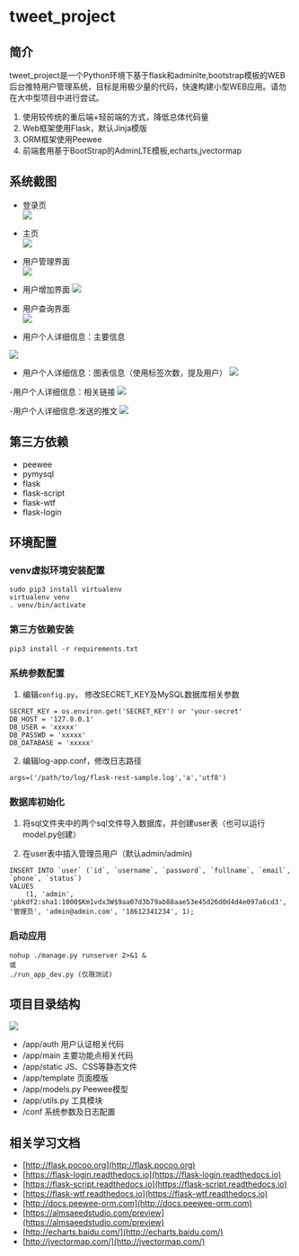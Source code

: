 # tweet_project
## 简介
tweet_project是一个Python环境下基于flask和adminlte,bootstrap模板的WEB后台推特用户管理系统，目标是用极少量的代码，快速构建小型WEB应用。请勿在大中型项目中进行尝试。  

1. 使用较传统的重后端+轻前端的方式，降低总体代码量
2. Web框架使用Flask，默认Jinja模版
3. ORM框架使用Peewee
4. 前端套用基于BootStrap的AdminLTE模板,echarts,jvectormap

## 系统截图
- 登录页  
![](https://i.loli.net/2018/11/18/5bf14012e5d85.png)

- 主页  
![](https://i.loli.net/2018/11/18/5bf140156fee7.png)

- 用户管理界面  
![](https://i.loli.net/2018/11/18/5bf1401646a87.png)  

- 用户增加界面
![](https://i.loli.net/2018/11/18/5bf140151e15a.png)

- 用户查询界面  
![](https://i.loli.net/2018/11/18/5bf1401e81956.png)

- 用户个人详细信息：主要信息

![](https://i.loli.net/2018/11/18/5bf14014a5ab7.png)

- 用户个人详细信息：图表信息（使用标签次数，提及用户）
![](https://i.loli.net/2018/11/18/5bf140151e12b.png)

-用户个人详细信息：相关链接
![](https://i.loli.net/2018/11/18/5bf140151e15a.png)

-用户个人详细信息:发送的推文
![](https://i.loli.net/2018/11/18/5bf1401645dd9.png)


## 第三方依赖
- peewee
- pymysql
- flask
- flask-script
- flask-wtf
- flask-login


## 环境配置
### venv虚拟环境安装配置
```
sudo pip3 install virtualenv
virtualenv venv
. venv/bin/activate
```

### 第三方依赖安装
```
pip3 install -r requirements.txt

```
### 系统参数配置
1. 编辑`config.py`， 修改SECRET_KEY及MySQL数据库相关参数
```
SECRET_KEY = os.environ.get('SECRET_KEY') or 'your-secret'
DB_HOST = '127.0.0.1'
DB_USER = 'xxxxx'
DB_PASSWD = 'xxxxx'
DB_DATABASE = 'xxxxx'
```

2. 编辑log-app.conf，修改日志路径
```
args=('/path/to/log/flask-rest-sample.log','a','utf8')
```

### 数据库初始化
1. 将sql文件夹中的两个sql文件导入数据库，并创建user表（也可以运行model.py创建）


2. 在user表中插入管理员用户（默认admin/admin)
```
INSERT INTO `user` (`id`, `username`, `password`, `fullname`, `email`, `phone`, `status`)
VALUES
	(1, 'admin', 'pbkdf2:sha1:1000$Km1vdx3W$9aa07d3b79ab88aae53e45d26d0d4d4e097a6cd3', '管理员', 'admin@admin.com', '18612341234', 1);
```

### 启动应用
```
nohup ./manage.py runserver 2>&1 &
或
./run_app_dev.py (仅限测试)
```


## 项目目录结构
![](https://i.loli.net/2018/11/18/5bf14425783ba.png)
  
- /app/auth  用户认证相关代码
- /app/main  主要功能点相关代码
- /app/static  JS、CSS等静态文件
- /app/template  页面模版
- /app/models.py  Peewee模型
- /app/utils.py  工具模块
- /conf  系统参数及日志配置


## 相关学习文档
- [http://flask.pocoo.org](http://flask.pocoo.org)
- [https://flask-login.readthedocs.io](https://flask-login.readthedocs.io)
- [https://flask-script.readthedocs.io](https://flask-script.readthedocs.io)
- [https://flask-wtf.readthedocs.io](https://flask-wtf.readthedocs.io)
- [http://docs.peewee-orm.com](http://docs.peewee-orm.com)
- [https://almsaeedstudio.com/preview](https://almsaeedstudio.com/preview)
- [http://echarts.baidu.com/](http://echarts.baidu.com/)
- [http://jvectormap.com/](http://jvectormap.com/)
